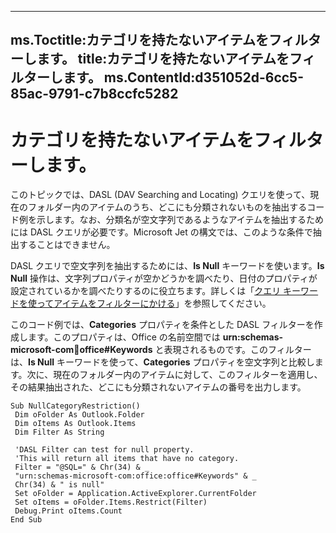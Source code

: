 

---
ms.Toctitle:カテゴリを持たないアイテムをフィルターします。
title:カテゴリを持たないアイテムをフィルターします。
ms.ContentId:d351052d-6cc5-85ac-9791-c7b8ccfc5282
---
# カテゴリを持たないアイテムをフィルターします。




このトピックでは、DASL (DAV Searching and Locating) クエリを使って、現在のフォルダー内のアイテムのうち、どこにも分類されないものを抽出するコード例を示します。なお、分類名が空文字列であるようなアイテムを抽出するためには DASL クエリが必要です。Microsoft Jet の構文では、このような条件で抽出することはできません。



DASL クエリで空文字列を抽出するためには、**Is Null** キーワードを使います。**Is Null** 操作は、文字列プロパティが空かどうかを調べたり、日付のプロパティが設定されているかを調べたりするのに役立ちます。詳しくは「[クエリ キーワードを使ってアイテムをフィルターにかける](d7e6b169-c5fd-7acc-f077-658a153a921f.md)」を参照してください。



このコード例では、**Categories** プロパティを条件とした DASL フィルターを作成します。このプロパティは、Office の名前空間では **urn:schemas-microsoft-com:office:office#Keywords** と表現されるものです。このフィルターは、**Is Null** キーワードを使って、**Categories** プロパティを空文字列と比較します。次に、現在のフォルダー内のアイテムに対して、このフィルターを適用し、その結果抽出された、どこにも分類されないアイテムの番号を出力します。

```vba
Sub NullCategoryRestriction() 
 Dim oFolder As Outlook.Folder 
 Dim oItems As Outlook.Items 
 Dim Filter As String 
 
 'DASL Filter can test for null property. 
 'This will return all items that have no category. 
 Filter = "@SQL=" & Chr(34) & _ 
 "urn:schemas-microsoft-com:office:office#Keywords" & _ 
 Chr(34) & " is null" 
 Set oFolder = Application.ActiveExplorer.CurrentFolder 
 Set oItems = oFolder.Items.Restrict(Filter) 
 Debug.Print oItems.Count 
End Sub
```



